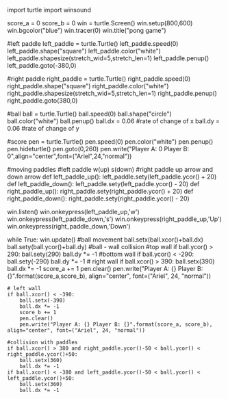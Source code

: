 import turtle
import winsound

score_a = 0
score_b = 0
win = turtle.Screen()
win.setup(800,600)
win.bgcolor("blue")
win.tracer(0)
win.title("pong game")

#left paddle
left_paddle = turtle.Turtle()
left_paddle.speed(0)
left_paddle.shape("square")
left_paddle.color("white")
left_paddle.shapesize(stretch_wid=5,stretch_len=1)
left_paddle.penup()
left_paddle.goto(-380,0)

#right paddle
right_paddle = turtle.Turtle()
right_paddle.speed(0)
right_paddle.shape("square")
right_paddle.color("white")
right_paddle.shapesize(stretch_wid=5,stretch_len=1)
right_paddle.penup()
right_paddle.goto(380,0)

#ball
ball = turtle.Turtle()
ball.speed(0)
ball.shape("circle")
ball.color("white")
ball.penup()
ball.dx = 0.06 #rate of change of x
ball.dy = 0.06 #rate of change of y

#score
pen = turtle.Turtle()
pen.speed(0)
pen.color("white")
pen.penup()
pen.hideturtle()
pen.goto(0,260)
pen.write("Player A: 0 Player B: 0",align="center",font=("Ariel",24,"normal"))

#moving paddles
#left paddle w(up) s(down)
#right paddle up arrow and down arrow
def left_paddle_up():
    left_paddle.sety(left_paddle.ycor() + 20)
def left_paddle_down():
    left_paddle.sety(left_paddle.ycor() - 20)
def right_paddle_up():
    right_paddle.sety(right_paddle.ycor() + 20)
def right_paddle_down():
    right_paddle.sety(right_paddle.ycor() - 20)

win.listen()
win.onkeypress(left_paddle_up,'w')
win.onkeypress(left_paddle_down,'s')
win.onkeypress(right_paddle_up,'Up')
win.onkeypress(right_paddle_down,'Down')

while True:
    win.update()
    #ball movement
    ball.setx(ball.xcor()+ball.dx)
    ball.sety(ball.ycor()+ball.dy)
    #ball - wall collision
    #top wall
    if ball.ycor() > 290:
        ball.sety(290)
        ball.dy *= -1
    #bottom wall
    if ball.ycor() < -290:
        ball.sety(-290)
        ball.dy *= -1
    # right wall
    if ball.xcor() > 390:
        ball.setx(390)
        ball.dx *= -1
        score_a += 1
        pen.clear()
        pen.write("Player A: {} Player B: {}".format(score_a,score_b), align="center", font=("Ariel", 24, "normal"))

    # left wall
    if ball.xcor() < -390:
        ball.setx(-390)
        ball.dx *= -1
        score_b += 1
        pen.clear()
        pen.write("Player A: {} Player B: {}".format(score_a, score_b), align="center", font=("Ariel", 24, "normal"))
        
    #collision with paddles
    if ball.xcor() > 380 and right_paddle.ycor()-50 < ball.ycor() < right_paddle.ycor()+50:
        ball.setx(360)
        ball.dx *= -1
    if ball.xcor() < -380 and left_paddle.ycor()-50 < ball.ycor() < left_paddle.ycor()+50:
        ball.setx(360)
        ball.dx *= -1
